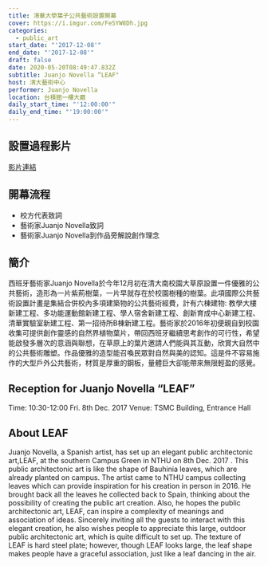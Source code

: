 ```yaml
---
title: 清華大學葉子公共藝術設置開幕
cover: https://i.imgur.com/FeSYW8Dh.jpg
categories:
  - public_art
start_date: "'2017-12-08'"
end_date: "'2017-12-08'"
draft: false
date: 2020-05-20T08:49:47.832Z
subtitle: Juanjo Novella “LEAF"
host: 清大藝術中心
performer: Juanjo Novella
location: 台積館一樓大廳
daily_start_time: "'12:00:00'"
daily_end_time: "'19:00:00'"
---
```


## 設置過程影片

[影片連結](https://drive.google.com/file/d/11wj1pNTa15Zew0PALdnuVentulLZW-o2/view)

## 開幕流程

- 校方代表致詞
- 藝術家Juanjo Novella致詞
- 藝術家Juanjo Novella到作品旁解說創作理念

## 簡介

西班牙藝術家Juanjo Novella於今年12月初在清大南校園大草原設置一件優雅的公共藝術，造形為一片紫荊樹葉，一片早就存在於校園樹種的樹葉。此項國際公共藝術設置計畫是集結合併校內多項建築物的公共藝術經費，計有六棟建物: 教學大樓新建工程、多功能運動館新建工程、學人宿舍新建工程、創新育成中心新建工程、清華實驗室新建工程、第一招待所B棟新建工程。藝術家於2016年初便親自到校園收集可提供創作靈感的自然界植物葉片，帶回西班牙繼續思考創作的可行性，希望能啟發多層次的意涵與聯想，在草原上的葉片邀請人們能與其互動，欣賞大自然中的公共藝術雕塑。作品優雅的造型能召喚民眾對自然與美的認知。這是件不容易施作的大型戶外公共藝術，材質是厚重的鋼板，量體巨大卻能帶來無限輕盈的感覺。


## Reception for Juanjo Novella “LEAF”

Time: 10:30-12:00 Fri. 8th Dec. 2017
Venue: TSMC Building, Entrance Hall

## About LEAF
Juanjo Novella, a Spanish artist, has set up an elegant public architectonic art,LEAF, at the southern Campus Green in NTHU on 8th Dec. 2017 . This public architectonic art is like the shape of  Bauhinia leaves, which are already planted on campus. The artist came to NTHU campus collecting leaves which can provide inspiration for his creation in person in 2016. He brought back all the leaves he collected back to Spain, thinking about the possibility of creating the public art creation. Also, he hopes the public architectonic art, LEAF, can inspire a complexity of meanings and association of ideas. Sincerely inviting all the guests to interact with this elegant creation, he also wishes people to appreciate this large, outdoor public architectonic art, which is quite difficult to set up. The texture of LEAF is hard steel plate; however, though LEAF looks large, the leaf shape makes people have a graceful association, just like a leaf dancing in the air.